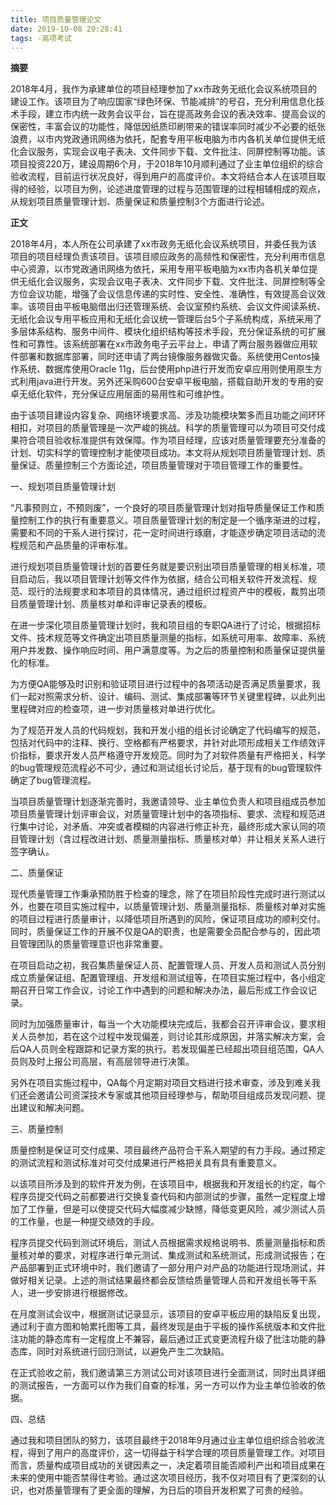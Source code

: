 ```yaml
---
title: 项目质量管理论文
date: 2019-10-08 20:28:41
tags: -高项考试
---
```


**摘要**

2018年4月，我作为承建单位的项目经理参加了xx市政务无纸化会议系统项目的建设工作。该项目为了响应国家“绿色环保、节能减排”的号召，充分利用信息化技术手段，建立市内统一政务会议平台，旨在提高政务会议的表决效率、提高会议的保密性，丰富会议的功能性，降低因纸质印刷带来的错误率同时减少不必要的纸张浪费，以市内党政通讯网络为依托，配套专用平板电脑为市内各机关单位提供无纸化会议服务，实现会议电子表决、文件同步下载、文件批注、同屏控制等功能。该项目投资220万，建设周期6个月，于2018年10月顺利通过了业主单位组织的综合验收流程，目前运行状况良好，得到用户的高度评价。本文将结合本人在该项目取得的经验，以项目为例，论述进度管理的过程与范围管理的过程相辅相成的观点，从规划项目质量管理计划、质量保证和质量控制3个方面进行论述。

<!---more--->

**正文**

2018年4月，本人所在公司承建了xx市政务无纸化会议系统项目，并委任我为该项目的项目经理负责该项目。该项目顺应政务的高频性和保密性，充分利用市信息中心资源，以市党政通讯网络为依托，采用专用平板电脑为xx市内各机关单位提供无纸化会议服务，实现会议电子表决、文件同步下载、文件批注、同屏控制等全方位会议功能，增强了会议信息传递的实时性、安全性、准确性，有效提高会议效率。该项目由平板电脑借出归还管理系统、会议室预约系统、会议文件阅读系统、无纸化会议专用平板应用和无纸化会议统一管理后台5个子系统构成，系统采用了多层体系结构、服务中间件、模块化组织结构等技术手段，充分保证系统的可扩展性和可靠性。该系统部署在xx市政务电子云平台上，申请了两台服务器做应用软件部署和数据库部署，同时还申请了两台镜像服务器做灾备。系统使用Centos操作系统、数据库使用Oracle 11g，后台使用php进行开发而安卓应用则使用原生方式利用java进行开发。另外还采购600台安卓平板电脑，搭载自助开发的专用的安卓无纸化软件，充分保证应用层面的易用性和可维护性。

由于该项目建设内容复杂、网络环境要求高、涉及功能模块繁多而且功能之间环环相扣，对项目的质量管理是一次严峻的挑战。科学的质量管理可以为项目可交付成果符合项目验收标准提供有效保障。作为项目经理，应该对质量管理要充分准备的计划、切实科学的管理控制才能使项目成功。本文将从规划项目质量管理计划、质量保证、质量控制三个方面论述，项目质量管理对于项目管理工作的重要性。

一、规划项目质量管理计划

“凡事预则立，不预则废”，一个良好的项目质量管理计划对指导质量保证工作和质量控制工作的执行有重要意义。项目质量管理计划的制定是一个循序渐进的过程，需要和不同的干系人进行探讨，花一定时间进行琢磨，才能逐步确定项目活动的流程规范和产品质量的评审标准。

进行规划项目质量管理计划的首要任务就是要识别出项目质量管理的相关标准，项目启动后，我以项目管理计划等文件作为依据，结合公司相关软件开发流程、规范、现行的法规要求和本项目的具体情况，通过组织过程资产中的模板，裁剪出项目质量管理计划、质量核对单和评审记录表的模板。

在进一步深化项目质量管理计划时，我和项目组的专职QA进行了讨论，根据招标文件、技术规范等文件确定出项目质量测量的指标，如系统可用率、故障率、系统用户并发数、操作响应时间、用户满意度等。为之后的质量控制和质量保证提供量化的标准。

为方便QA能够及时识别和验证项目进行过程中的各项活动是否满足质量要求，我们一起对照需求分析、设计、编码、测试、集成部署等环节关键里程碑，以此列出里程碑对应的检查项，进一步对质量核对单进行优化。

为了规范开发人员的代码规划，我和开发小组的组长讨论确定了代码编写的规范，包括对代码中的注释、换行、空格都有严格要求，并针对此项形成相关工作绩效评价指标，要求开发人员严格遵守开发规范。同时为了对软件质量有严格把关，科学的bug管理规范流程必不可少，通过和测试组长讨论后，基于现有的bug管理软件确定了bug管理流程。

当项目质量管理计划逐渐完善时，我邀请领导、业主单位负责人和项目组成员参加项目质量管理计划评审会议，对质量管理计划中的各项指标、要求、流程和规范进行集中讨论，对矛盾、冲突或者模糊的内容进行修正补充，最终形成大家认同的项目管理计划（含过程改进计划、质量测量指标、质量核对单）并让相关关系人进行签字确认。

二、质量保证

现代质量管理工作秉承预防胜于检查的理念，除了在项目阶段性完成时进行测试以外，也要在项目实施过程中，以质量管理计划、质量测量指标、质量核对单对实施的项目过程进行质量审计，以降低项目所遇到的风险，保证项目成功的顺利交付。同时，质量保证工作的开展不仅是QA的职责，也是需要全员配合参与的，因此项目管理团队的质量管理意识也非常重要。

在项目启动之初，我召集质量保证人员、配置管理人员、开发人员和测试人员分别成立质量保证组、配置管理组、开发组和测试组等，在项目实施过程中，各小组定期召开日常工作会议，讨论工作中遇到的问题和解决办法，最后形成工作会议记录。

同时为加强质量审计，每当一个大功能模块完成后，我都会召开评审会议，要求相关人员参加，若在这个过程中发现偏差，则讨论其形成原因，并落实解决方案，会后QA人员则全程跟踪和记录方案的执行。若发现偏差已经超出项目组范围，QA人员则及时上报公司高层，有高层领导进行决策。

另外在项目实施过程中，QA每个月定期对项目文档进行技术审查，涉及到难关我们还会邀请公司资深技术专家或其他项目经理参与，帮助项目组成员发现问题、提出建议和解决问题。

三、质量控制

质量控制是保证可交付成果、项目最终产品符合干系人期望的有力手段。通过预定的测试流程和测试标准对可交付成果进行严格把关具有具有重要意义。

以该项目所涉及到的软件开发为例，在该项目中，根据我和开发组长的约定，每个程序员提交代码之前都要进行交换复查代码和内部测试的步骤，虽然一定程度上增加了工作量，但是可以使提交代码大幅度减少缺憾，降低变更风险，减少测试人员的工作量，也是一种提交绩效的手段。

程序员提交代码到测试环境后，测试人员根据需求规格说明书、质量测量指标和质量核对单的要求，对程序进行单元测试、集成测试和系统测试，形成测试报告；在产品部署到正式环境中时，我们邀请了一部分用户对产品的功能进行现场测试，并做好相关记录。上述的测试结果最终都会反馈给质量管理人员和开发组长等干系人，进一步安排进行根据修改。

在月度测试会议中，根据测试记录显示，该项目的安卓平板应用的缺陷反复出现，通过利于直方图和帕累托图等工具，最终发现是由于平板的操作系统版本和文件批注功能的静态库有一定程度上不兼容，最后通过正式变更流程升级了批注功能的静态库，同时对系统进行回归测试，以避免产生二次缺陷。

在正式验收之前，我们邀请第三方测试公司对该项目进行全面测试，同时出具详细的测试报告，一方面可以作为我们自查的标准，另一方可以作为业主单位验收的依据。

四、总结

通过我和项目团队的努力，该项目最终于2018年9月通过业主单位组织综合验收流程，得到了用户的高度评价，这一切得益于科学合理的项目质量管理工作。对项目而言，质量构成项目成功的关键因素之一，决定着项目能否顺利产出和项目成果在未来的使用中能否禁得住考验。通过这次项目经历，我不仅对项目有了更深刻的认识，也对质量管理有了更全面的理解，为日后的项目开发积累了可贵的经验。
